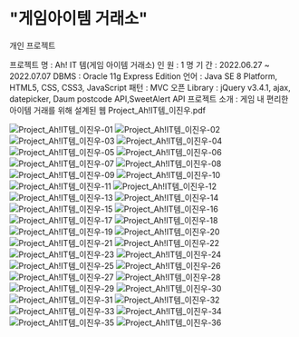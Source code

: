 <h1>"게임아이템 거래소"</h1>
개인 프로젝트

프로젝트 명 : Ah! IT 템(게임 아이템 거래소)
인 원 : 1 명
기 간 : 2022.06.27 ~ 2022.07.07
DBMS : Oracle 11g Express Edition
언어 : Java SE 8 Platform, HTML5, CSS, CSS3, JavaScript
패턴 : MVC
오픈 Library : jQuery v3.4.1, ajax, datepicker, Daum postcode API,SweetAlert API
프로젝트 소개 : 게임 내 편리한 아이템 거래를 위해 설계된 웹
Project_Ah!IT템_이진우.pdf

![Project_Ah!IT템_이진우-01](https://user-images.githubusercontent.com/101315957/183280989-0ba61a1f-3012-4615-9a61-b8e6d501a873.png)
![Project_Ah!IT템_이진우-02](https://user-images.githubusercontent.com/101315957/183280994-8d543658-e7fe-43be-bbd9-b77a1211ef6c.png)
![Project_Ah!IT템_이진우-03](https://user-images.githubusercontent.com/101315957/183281004-55a78506-1e95-4ffe-8a1f-082d356ab91f.png)
![Project_Ah!IT템_이진우-04](https://user-images.githubusercontent.com/101315957/183281010-ab17e99f-8cc6-4909-861f-e2510635c846.png)
![Project_Ah!IT템_이진우-05](https://user-images.githubusercontent.com/101315957/183281014-a50bafba-6525-4c24-80c5-1428963ad348.png)
![Project_Ah!IT템_이진우-06](https://user-images.githubusercontent.com/101315957/183281068-139aa1f1-37a1-40d5-86e0-913882dbe144.png)
![Project_Ah!IT템_이진우-07](https://user-images.githubusercontent.com/101315957/183281069-7fa06638-f5a5-4c6e-99ff-37cc407fd4d1.png)
![Project_Ah!IT템_이진우-08](https://user-images.githubusercontent.com/101315957/183281071-a172c95f-f600-499f-be83-16c8742641b2.png)
![Project_Ah!IT템_이진우-09](https://user-images.githubusercontent.com/101315957/183281072-c9154fe0-8314-48fd-a9e3-9062aa787737.png)
![Project_Ah!IT템_이진우-10](https://user-images.githubusercontent.com/101315957/183281073-c6decca6-3ef8-4fd8-84d3-b51286ff1da9.png)
![Project_Ah!IT템_이진우-11](https://user-images.githubusercontent.com/101315957/183281077-13643ca1-c4da-4554-a1b7-a80801563bea.png)
![Project_Ah!IT템_이진우-12](https://user-images.githubusercontent.com/101315957/183281078-3dc04148-51f2-4bb0-9acd-6a77818985c3.png)
![Project_Ah!IT템_이진우-13](https://user-images.githubusercontent.com/101315957/183281079-013f1a68-2679-43eb-b023-dd490a716227.png)
![Project_Ah!IT템_이진우-14](https://user-images.githubusercontent.com/101315957/183281081-a96e481a-9680-4ec8-9335-179d90784b4a.png)
![Project_Ah!IT템_이진우-15](https://user-images.githubusercontent.com/101315957/183281083-c8cb8051-e107-4b04-a2c3-7740de360e54.png)
![Project_Ah!IT템_이진우-16](https://user-images.githubusercontent.com/101315957/183281085-0997c2b1-d28f-4092-8657-b18156765e53.png)
![Project_Ah!IT템_이진우-17](https://user-images.githubusercontent.com/101315957/183281086-c5ca05f0-7385-4d3a-bcf8-ec273cbfc113.png)
![Project_Ah!IT템_이진우-18](https://user-images.githubusercontent.com/101315957/183281089-20914ec2-bf75-414a-9f1e-c514a1232830.png)
![Project_Ah!IT템_이진우-19](https://user-images.githubusercontent.com/101315957/183281090-11bf06c6-3528-423c-b5a5-b5b4410cce5d.png)
![Project_Ah!IT템_이진우-20](https://user-images.githubusercontent.com/101315957/183281091-7f4b0d88-74c4-4fdc-b6b9-39d1f5eb9ff3.png)
![Project_Ah!IT템_이진우-21](https://user-images.githubusercontent.com/101315957/183281093-47a48d81-ac88-44ed-a6b2-ff8af8dd2b19.png)
![Project_Ah!IT템_이진우-22](https://user-images.githubusercontent.com/101315957/183281094-85995c1f-fcc0-4e4b-842a-3889b16ebbc3.png)
![Project_Ah!IT템_이진우-23](https://user-images.githubusercontent.com/101315957/183281096-605cd11b-b51c-4813-a769-e60b2ddb0a54.png)
![Project_Ah!IT템_이진우-24](https://user-images.githubusercontent.com/101315957/183281097-5f162118-2050-4aa7-98c9-6d42b70357cc.png)
![Project_Ah!IT템_이진우-25](https://user-images.githubusercontent.com/101315957/183281098-6ff01c6b-fc58-4000-805f-b632c9043fc0.png)
![Project_Ah!IT템_이진우-26](https://user-images.githubusercontent.com/101315957/183281099-b00ce31f-94cd-4b32-8022-a225e8be735c.png)
![Project_Ah!IT템_이진우-27](https://user-images.githubusercontent.com/101315957/183281100-0e5be613-5221-462a-8e99-2e5b9fcc0f41.png)
![Project_Ah!IT템_이진우-28](https://user-images.githubusercontent.com/101315957/183281101-415477ce-f44b-45ed-8603-c5fb883b50c0.png)
![Project_Ah!IT템_이진우-29](https://user-images.githubusercontent.com/101315957/183281102-bd53f0a1-e1b6-4e64-b011-c873c0cb9c45.png)
![Project_Ah!IT템_이진우-30](https://user-images.githubusercontent.com/101315957/183281103-931590a6-6362-4ea8-8416-b977552392b3.png)
![Project_Ah!IT템_이진우-31](https://user-images.githubusercontent.com/101315957/183281104-cebca8eb-0ff2-43a2-95c2-25559665119b.png)
![Project_Ah!IT템_이진우-32](https://user-images.githubusercontent.com/101315957/183281105-5a6735a8-3159-4c07-99b7-14c35584cb0e.png)
![Project_Ah!IT템_이진우-33](https://user-images.githubusercontent.com/101315957/183281106-46ecffd4-19ba-455e-84fd-6bc03fe9206e.png)
![Project_Ah!IT템_이진우-34](https://user-images.githubusercontent.com/101315957/183281107-4200254d-ea6c-4898-beac-e4e42dc0447e.png)
![Project_Ah!IT템_이진우-35](https://user-images.githubusercontent.com/101315957/183281109-d2bb03cf-2fdb-4ded-a347-9f8171a108db.png)
![Project_Ah!IT템_이진우-36](https://user-images.githubusercontent.com/101315957/183281110-7309c168-e8ba-41c8-af33-3b0f3707741f.png)
